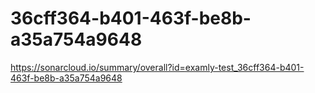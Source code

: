 # 36cff364-b401-463f-be8b-a35a754a9648
https://sonarcloud.io/summary/overall?id=examly-test_36cff364-b401-463f-be8b-a35a754a9648

